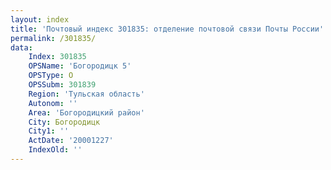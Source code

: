 ```yaml
---
layout: index
title: 'Почтовый индекс 301835: отделение почтовой связи Почты России'
permalink: /301835/
data:
    Index: 301835
    OPSName: 'Богородицк 5'
    OPSType: О
    OPSSubm: 301839
    Region: 'Тульская область'
    Autonom: ''
    Area: 'Богородицкий район'
    City: Богородицк
    City1: ''
    ActDate: '20001227'
    IndexOld: ''
---
```

